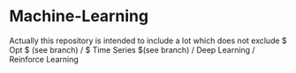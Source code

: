 # Machine-Learning
Actually this repository is intended to include a lot which does not exclude $ Opt $ (see branch) / $ Time Series $(see branch) / Deep Learning / Reinforce Learning
